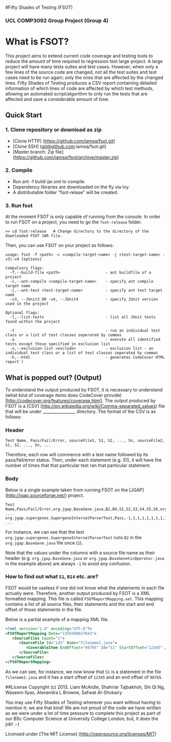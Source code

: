 #Fifty Shades of Testing (FSOT)
### UCL COMP3092 Group Project (Group 4)

# What is FSOT?
This project aims to extend current code coverage and testing tools to reduce the amount of time required to regression test large project. A large project will have many tests suites and test cases. However, when only a few lines of the source code are changed, not all the test suites and test cases need to be run again; only the ones that are affected by the changed lines. Fifty Shades of Testing produces a CSV report containing detailed information of which lines of code are affected by which test methods, allowing an automated script/algorithm to only run the tests that are affected and save a considerable amount of time.


## Quick Start
### 1. Clone repository or download as zip
- [Clone HTTP] (https://github.com/iamsq/fsot.git)
- [Clone SSH] (git@github.com:iamsq/fsot.git)
- [Master branch: Zip file] (https://github.com/iamsq/fsot/archive/master.zip)

### 2. Compile
- Run ant -f build-jar.xml to compile.
- Dependency libraries are downloaded on the fly via Ivy.
- A distributable folder "fsot-relase" will be created.

### 3. Run fsot
At the moment FSOT is only capable of running from the console. In order to run FSOT on a project, you need to go the `fsot-release` folder.
``` console
>> cd fsot-release   # Change directory to the directory of the downloaded FSOT JAR file.
```
Then, you can use FSOT on your project as follows:
```
usage: fsot -f <path> -c <compile-target-name> -j <test-target-name> -v3|-v4 [options]
                                
Compulsory flags:  
  -f,--build-file <path>                    - ant buildfile of a project  
  -c,--ant-compile <compile-target-name>    - specify ant compile target name
  -j,--ant-test <test-target-name>          - specify ant test target name   
  -v3, --JUnit3 OR -v4, --JUnit4            - specify JUnit version used in the project
  
Optional flags:
  -l,--list-tests                           - list all JUnit tests found within the project
  
  -t                                        - run an individual test class or a list of test classes seperated by commas
  -a                                        - execute all identified tests except those specified in exclusion list
  -x,--exclusion-list <exclude>             - exclusion list - an individual test class or a list of test classes seperated by commas
  -h,--html                                 - generates CodeCover HTML report`)
``` 

## What is popped out? (Output)

To understand the output produced by FSOT, it is necessary to understand (what kind of coverage items does CodeCover provide) [http://codecover.org/features/coverage.html].
The output produced by FSOT is a [CSV] (http://en.wikipedia.org/wiki/Comma-separated_values) file that will be under ________________ directory.
The format of the CSV is as follows:
### Header
```
Test Name, Pass/Fail/Error, sourceFile1, S1, S2, ..., Sn, sourceFile2, S1, S2, ..., Sn, ...
```
Therefore, each row will commence with a test name followed by its pass/fail/error status. Then, under each statement (e.g. S1), it will have the number of times that that particular test ran that particular statement.

### Body
Below is a single example taken from running FSOT on the [JGAP] (http://jgap.sourceforge.net/) project.
```
Test Name,Pass/Fail/Error,org.jgap.BaseGene.java,B2,B4,S1,S2,S3,S4,S5,S6,org.jgap.BaseGeneticOperator.java,B2,S1 ...
org.jgap.supergenes.SupergeneInternalParserTest,Pass,-1,1,1,1,1,1,1,1,1,-1,2,1 ...
```
For instance, we can see that the test `org.jgap.supergenes.SupergeneInternalParserTest` runs `B2` in the `org.jgap.BaseGene.java` file once (`1`).

Note that the values under the columns with a source file name as their header (e.g. `org.jgap.BaseGene.java` or `org.jgap.BaseGeneticOperator.java` in the example above) are always `-1` to avoid any confusion.

### How to find out what `S1`, `B14` etc. are?
FSOT would be useless if one did not know what the statements in each file actually were. Therefore, another output produced by FSOT is a XML formatted mapping. This file is called `FSOTReportMapping.xml`. This mapping contains a list of all source files, their statements and the start and end offset of those statements in the file.

Below is a partial example of a mapping XML file.

``` xml
<?xml version="1.0" encoding="UTF-8"?>
<FSOTReportMapping Date="1359388927043">
   <SourceFiles Count="1">
      <SourceFile Id="id1" Name="filename1.java">
         <CoverableItem EndOffset="98765" Id="S1" StartOffset="12345" />
      </SourceFile>
   </SourceFiles>
</FSOTReportMapping>
```

As we can see, for instance, we now know that `S1` is a statement in the file `filename1.java` and it has a start offset of `12345` and an end offset of `98765`. 

##License
Copyright (c) 2013, Liam McArdle, Shahriar Tajbakhsh, Shi Qi Ng, Waseem Ilyas, Alexandra L Browne, Safwat Al-Shokairy

You may use Fifty Shades of Testing wherever you want without having to mention it; we are that kind! We are not proud of the code we have written as we were under a lot of time pressure to complete this project as part of our BSc Computer Science at University College London; but, it does the job! :-(

Licensed under [The MIT License] (http://opensource.org/licenses/MIT)
